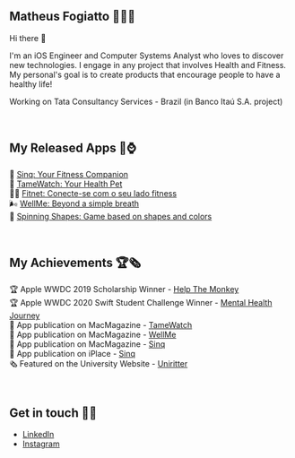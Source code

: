## Matheus Fogiatto 🧑🏻‍💻 
Hi there 👋

I'm an iOS Engineer and Computer Systems Analyst who loves to discover new technologies. I engage in any project that involves Health and Fitness. My personal's goal is to create products that encourage people to have a healthy life! 

Working on Tata Consultancy Services - Brazil (in Banco Itaú S.A. project)

<br>

## My Released Apps 📱⌚️
🦖 [Sinq: Your Fitness Companion](https://apps.apple.com/br/app/sinq-your-fitness-companion/id1523343191?l=en)<br>
👾 [TameWatch: Your Health Pet](https://apps.apple.com/th/app/tamewatch/id1485279593) <br>
🏋🏻 [Fitnet: Conecte-se com o seu lado fitness](https://fitnet.app/) <br>
🌬 [WellMe: Beyond a simple breath](https://apps.apple.com/us/app/id1538846369) <br>
🔹 [Spinning Shapes: Game based on shapes and colors](https://apps.apple.com/br/app/spinning-shapes/id1475284364)

<br>

## My Achievements 🏆🗞
🏆 Apple WWDC 2019 Scholarship Winner - [Help The Monkey](https://github.com/matheusfogiatto/help-the-monkey) <br>
🏆 Apple WWDC 2020 Swift Student Challenge Winner - [Mental Health Journey](https://www.youtube.com/watch?v=OtrIBNOJ2AE&t=23s) <br>
📰 App publication on MacMagazine - [TameWatch](https://macmagazine.uol.com.br/post/2019/11/27/alimente-um-tamagotchi-e-cuide-da-sua-saude-com-esse-jogo-para-apple-watch/) <br>
📰 App publication on MacMagazine - [WellMe](https://macmagazine.com.br/post/2020/11/24/treine-e-melhore-sua-respiracao-com-esse-app-brasileiro-pro-watchos/) <br>
📰 App publication on MacMagazine - [Sinq](https://macmagazine.uol.com.br/post/2020/10/07/crie-metas-e-ganhe-recompensas-se-exercitando-com-o-sinq/) <br>
📰 App publication on iPlace - [Sinq](https://somos.lojaiplace.com.br/2020/11/28/exercicios-fisicos-supere-metas-e-ganhe-recompensas-no-sinq/) <br>
🗞 Featured on the University Website - [Uniritter](https://www.uniritter.edu.br/noticias/noticias/estudante-de-analise-e-desenvolvimento-de-sistemas-e-premiado-internacionalmente?fbclid=IwAR2seBJoDv3urKEOXpyUQ2Tngi0K-XLo8Uf3Zczid4pwM1HsJIn_vjvFYec)

<br>

## Get in touch 🔗📩
- [LinkedIn](https://www.linkedin.com/in/matheus-fogiatto/)
- [Instagram](https://www.instagram.com/matheus.fogiatto/)
